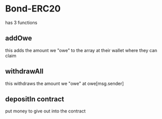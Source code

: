 # Bond-ERC20
has 3 functions 
## addOwe
this adds the amount we "owe" to the array at their wallet where they can claim
## withdrawAll
this withdraws the amount we "owe" at owe[msg.sender]
## depositIn contract
put money to give out into the contract

